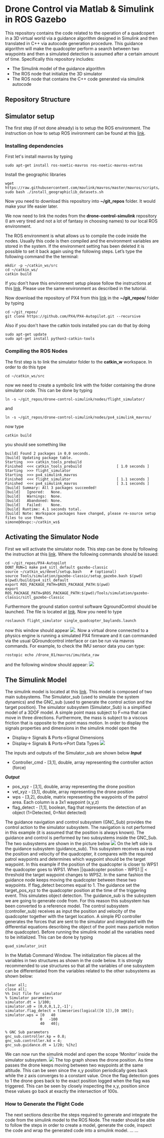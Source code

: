 # Drone Control via Matlab  & Simulink in ROS Gazebo
This repository contains the code related to the operation of a quadcopert in a 3D virtual world via a guidance algorithm designed in Simulink and then translated in C++ via autocode generation procedure.
This guidance algorithm will make the quadcopter perform a search between two waypoints and then a simulated detection is assumed after a certain amount of time.
Specifically this repository includes:
 - The Simulink model of the guidance algorithm
 - The ROS node that initialize the 3D simulator
 - The ROS node that contains the C++ code generated via simulink autocode

## Repository Structure

## Simulator setup
The first step (if not done already) is to setup the ROS environment. The instruction on how to setup ROS invironment can be found at this [link](http://wiki.ros.org/ROS/Tutorials/InstallingandConfiguringROSEnvironment).

### Installing dependencies
First let's install mavros by typing
```
sudo apt-get install ros-noetic-mavros ros-noetic-mavros-extras
```
Install the geographic libraries
```
wget https://raw.githubusercontent.com/mavlink/mavros/master/mavros/scripts/install_geographiclib_datasets.sh
sudo bash ./install_geographiclib_datasets.sh   
```

Now you need to download this repository into **~/git_repos** folder. It would make your life easier later.

We now need to link the nodes from the **drone-control-simulink** repository (I am very tired and not a lot of fantasy in choosing names) to our local ROS environment.

The ROS environment is what allows us to compile the code inside the nodes. Usually this code is then compiled and the environment variables are stored in the system. If the environment setting has been deleted it is possible to set it back again using the following steps. Let’s type the following command the the terminal:
```
mkdir -p ~/catkin_ws/src
cd ~/catkin_ws/
catkin build
```
If you don't have this environment setup please follow the instructions at this [link](http://wiki.ros.org/ROS/Tutorials/InstallingandConfiguringROSEnvironment). Please use the same environment as described in the tutorial.

Now download the repository of PX4 from this [link](https://github.com/PX4/PX4-Autopilot) in the **~/git_repos/** folder by typing
```
cd ~/git_repos/
git clone https://github.com/PX4/PX4-Autopilot.git --recursive
```
Also if you don't have the catkin tools installed you can do that by doing
```
sudo apt-get update
sudo apt-get install python3-catkin-tools
```
### Compiling the ROS Nodes
The first step is to link the simulator folder to the **catkin_w** workspace. In order to do this type
```
cd ~/catkin_ws/src
```
now we need to create a symbolic link with the folder containing the drone simulator code. This can be done by typing
```
ln -s ~/git_repos/drone-control-simulink/nodes/flight_simulator/
```
and
```
ln -s ~/git_repos/drone-control-simulink/nodes/px4_simulink_mavros/
```
now type
```
catkin build
```
you should see something like
```
build] Found 2 packages in 0.0 seconds.                                       
[build] Updating package table.                                                
Starting  >>> catkin_tools_prebuild                                            
Finished  <<< catkin_tools_prebuild                [ 1.0 seconds ]             
Starting  >>> flight_simulator                                                 
Starting  >>> px4_simulink_mavros                                              
Finished  <<< flight_simulator                     [ 1.1 seconds ]             
Finished  <<< px4_simulink_mavros                  [ 3.1 seconds ]             
[build] Summary: All 3 packages succeeded!                                     
[build]   Ignored:   None.                                                     
[build]   Warnings:  None.                                                     
[build]   Abandoned: None.                                                     
[build]   Failed:    None.                                                      
[build] Runtime: 4.1 seconds total.                                            
[build] Note: Workspace packages have changed, please re-source setup files to use them.
simone@devpc:~/catkin_ws$
```
## Activating the Simulator Node
First we will activate the simulator node. This step can be done by following the instruction at this [link](https://docs.px4.io/main/en/simulation/ros_interface.html). Where the following commands should be issued:
```
cd ~/git_repos/PX4-Autopilot
DONT_RUN=1 make px4_sitl_default gazebo-classic
source ~/catkin_ws/devel/setup.bash    # (optional)
source Tools/simulation/gazebo-classic/setup_gazebo.bash $(pwd) $(pwd)/build/px4_sitl_default
export ROS_PACKAGE_PATH=$ROS_PACKAGE_PATH:$(pwd)
export ROS_PACKAGE_PATH=$ROS_PACKAGE_PATH:$(pwd)/Tools/simulation/gazebo-classic/sitl_gazebo-classic
```
Furthermore the ground station control software QgroundControl should be launched. The file is located at [link](https://docs.qgroundcontrol.com/master/en/getting_started/download_and_install.html). Now you need to type
```
roslaunch flight_simulator single_quadcopter_baylands.launch
```
now this window should appear ![](./docs/img/fig1.png). Now a virtual drone connected to a physics engine is running a simulated PX4 firmware and it can commanded via the usual QGroundcontrol interface or can be run via mavros commands. For example, to check the IMU sensor data you can type:
```
rostopic echo /drone_01/mavros/imu/data_raw
```
and the following window should appear:
![](./docs/img/fig2.png)

## The Simulink Model
The simulink model is located at this [link](https://github.com/schesi/drone-control-simulink/tree/main/nodes/px4_simulink_mavros/src/matlab_simulink).
This model is composed of two main subsystems. The Simulator_sub (used to simulate the system dynamics) and the GNC_sub (used to generate the control action and the target position). The simulator subsystem (Simulator_Sub) is a simplified model of a 3DOF model. A simple point mass subject to F=ma that can move in three directions. Furthermore, the mass is subject to a viscous friction that is opposite to the point mass motion. In order to display the signals properties and dimensions in the simulink model open the
- Display-> Signals & Ports->Signal Dimensions
- Display-> Signals & Ports->Port Data Types
![](./docs/img/fig3.png)

The inputs and outputs of the Simulator_sub are shown below
***Input***
- Controller_cmd        -     [3,1], double, array representing the controller action (force)

***Output***
- pos_xyz 	- 	[3,1], double, array representing the drone position
- vel_xyz 	- 	[3,1], double, array representing the drone position
- wps 	- 	[3,2], double, matrix representing the waypoints of the patrol area. Each column is a 3x1 waypoint (x,y,z)
- flag_detect 	- 	[1,1], boolean, flag that represents the detection of an object (1=Detected, 0=Not detected)

The guidance navigation and control subsystem (GNC_Sub) provides the control action to the simulator subsystem. The navigation is not performed in this example (it is assumed that the position is always known). The guidance and control is performed by two subsystems inside the GNC_Sub. The two subsystems are shown in the picture below
![](./docs/img/fig4.png)
On the left side is the guidance subsystem (guidance_sub). This subsystem receives as input the position and velocity of the quadcopter, it compares with the required patrol waypoints and determines which waypoint should be the target waypoint. In this example if the position of the quadcopter is closer to WPS1 the quadcopter goes to WPS1. When ||quadcopter position - WPS1 || < threshold the target waypoint changes to WPS2. In the same fashion the guidance node keeps moving the quadcopter between these two waypoints. If flag_detect becomes equal to 1. The guidance set the target_pos_xyz to the quadcopter position at the time of the triggering event. This simulates object detection.
The guidance_sub is the subsystem we are going to generate code from. For this reason this subsystem has been converted to a reference model.
The control subsystem (controller_sub) receives as input the position and velocity of the quadcopter together with the target location. A simple PD controller generates the forces that are sent to the simulator and integrated with the differential equations describing the object of the point mass particle motion (the quadcopter).
Before running the simulink model all the variables need to be initialized. This can be done by typing
```
quad_simulator_init
```
In the Matlab Command Window. The initialization file places all the variables in two structures as shown in the code below. It is strongly recommended to use structures so that all the variables of one subsystem can be differentiated from the variables related to the other subsystems as shown below:
```
clear all;
close all;
%% Init file for simulator
% Simulator parameters
simulator.dt = 1/100;
simulator.x0 = [0,0,0,1,2,-1]';
simulator.flag_detect = timeseries(logical([0 1]),[0 100]);
simulator.wps = [0   40
             	0   -100
             	40   40];

% GNC Sub parameters
gnc_sub.controller.kp = 0.8;
gnc_sub.controller.kd = 4;
gnc_sub.guidance.dt = 1/20; %[hz]
```
We can now run the simulink model and open the scope ‘Monitor’ inside the simulator subsystem.
![](./docs/img/fig5.png)
The top graph shows the drone position. As time passes the drone keeps moving between two waypoints at the same altitude. This can be seen since the x,y position periodically goes back while the z axis converges to a constant value. Once the flag detection goes to 1 the drone goes back to the exact position logged when the flag was triggered. This can be seen by closely inspecting the x,y, position since these values go back at exactly the intersection of 100s.
### How to Generate the Flight Code
The next sections describe the steps required to generate and integrate the code from the simulink model to the ROS Node. The reader should be able to follow the steps in order to create a model, generate the code, inspect the code and wrap the generated code into a simulink model.
...
...
